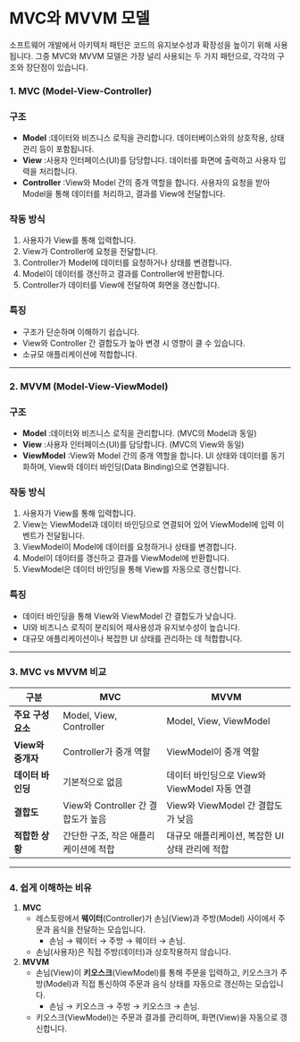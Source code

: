 # MVC와 MVVM 모델

소프트웨어 개발에서 아키텍처 패턴은 코드의 유지보수성과 확장성을 높이기 위해 사용됩니다. 그중 MVC와 MVVM 모델은 가장 널리 사용되는 두 가지 패턴으로, 각각의 구조와 장단점이 있습니다.

### **1. MVC (Model-View-Controller)**

### **구조**

- **Model**
:데이터와 비즈니스 로직을 관리합니다. 데이터베이스와의 상호작용, 상태 관리 등이 포함됩니다.
- **View**
:사용자 인터페이스(UI)를 담당합니다. 데이터를 화면에 출력하고 사용자 입력을 처리합니다.
- **Controller**
:View와 Model 간의 중개 역할을 합니다. 사용자의 요청을 받아 Model을 통해 데이터를 처리하고, 결과를 View에 전달합니다.

### **작동 방식**

1. 사용자가 View를 통해 입력합니다.
2. View가 Controller에 요청을 전달합니다.
3. Controller가 Model에 데이터를 요청하거나 상태를 변경합니다.
4. Model이 데이터를 갱신하고 결과를 Controller에 반환합니다.
5. Controller가 데이터를 View에 전달하여 화면을 갱신합니다.

### **특징**

- 구조가 단순하며 이해하기 쉽습니다.
- View와 Controller 간 결합도가 높아 변경 시 영향이 클 수 있습니다.
- 소규모 애플리케이션에 적합합니다.

---

### **2. MVVM (Model-View-ViewModel)**

### **구조**

- **Model**
:데이터와 비즈니스 로직을 관리합니다. (MVC의 Model과 동일)
- **View**
:사용자 인터페이스(UI)를 담당합니다. (MVC의 View와 동일)
- **ViewModel**
:View와 Model 간의 중개 역할을 합니다. UI 상태와 데이터를 동기화하며, View와 데이터 바인딩(Data Binding)으로 연결됩니다.

### **작동 방식**

1. 사용자가 View를 통해 입력합니다.
2. View는 ViewModel과 데이터 바인딩으로 연결되어 있어 ViewModel에 입력 이벤트가 전달됩니다.
3. ViewModel이 Model에 데이터를 요청하거나 상태를 변경합니다.
4. Model이 데이터를 갱신하고 결과를 ViewModel에 반환합니다.
5. ViewModel은 데이터 바인딩을 통해 View를 자동으로 갱신합니다.

### **특징**

- 데이터 바인딩을 통해 View와 ViewModel 간 결합도가 낮습니다.
- UI와 비즈니스 로직이 분리되어 재사용성과 유지보수성이 높습니다.
- 대규모 애플리케이션이나 복잡한 UI 상태를 관리하는 데 적합합니다.

---

### **3. MVC vs MVVM 비교**

| **구분** | **MVC** | **MVVM** |
| --- | --- | --- |
| **주요 구성 요소** | Model, View, Controller | Model, View, ViewModel |
| **View와 중개자** | Controller가 중개 역할 | ViewModel이 중개 역할 |
| **데이터 바인딩** | 기본적으로 없음 | 데이터 바인딩으로 View와 ViewModel 자동 연결 |
| **결합도** | View와 Controller 간 결합도가 높음 | View와 ViewModel 간 결합도가 낮음 |
| **적합한 상황** | 간단한 구조, 작은 애플리케이션에 적합 | 대규모 애플리케이션, 복잡한 UI 상태 관리에 적합 |

---

### **4. 쉽게 이해하는 비유**

1. **MVC**
    - 레스토랑에서 **웨이터**(Controller)가 손님(View)과 주방(Model) 사이에서 주문과 음식을 전달하는 모습입니다.
        - 손님 → 웨이터 → 주방 → 웨이터 → 손님.
    - 손님(사용자)은 직접 주방(데이터)과 상호작용하지 않습니다.
2. **MVVM**
    - 손님(View)이 **키오스크**(ViewModel)를 통해 주문을 입력하고, 키오스크가 주방(Model)과 직접 통신하여 주문과 음식 상태를 자동으로 갱신하는 모습입니다.
        - 손님 → 키오스크 → 주방 → 키오스크 → 손님.
    - 키오스크(ViewModel)는 주문과 결과를 관리하며, 화면(View)을 자동으로 갱신합니다.
